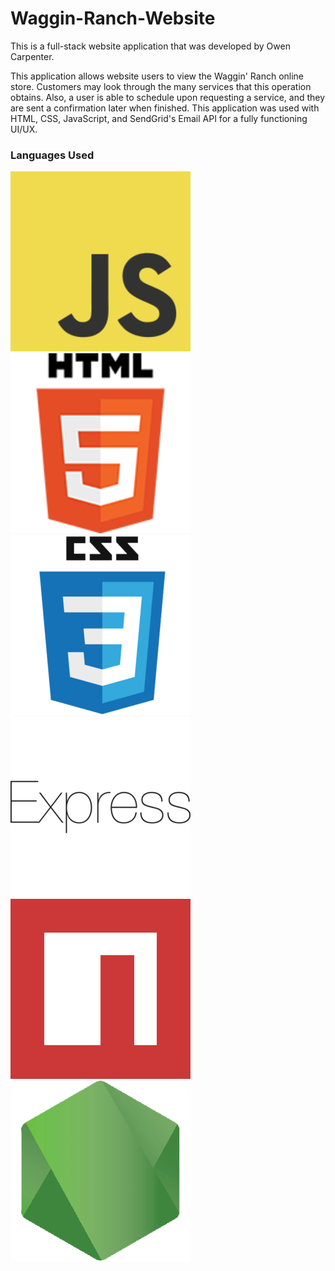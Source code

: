 # Waggin-Ranch-Website

This is a full-stack website application that was developed by Owen Carpenter.

This application allows website users to view the Waggin' Ranch online store. Customers may look through the many services that this operation obtains. Also, a user is able to schedule upon requesting a service, and they are sent a confirmation later when finished. This application was used with HTML, CSS, JavaScript, and SendGrid's Email API for a fully functioning UI/UX.

### Languages Used

![JavaScript](https://raw.githubusercontent.com/github/explore/main/topics/javascript/javascript.png)
![HTML](https://raw.githubusercontent.com/github/explore/main/topics/html/html.png)
![CSS](https://raw.githubusercontent.com/github/explore/main/topics/css/css.png)
![Express.js](https://raw.githubusercontent.com/github/explore/main/topics/express/express.png)
![npm](https://raw.githubusercontent.com/github/explore/main/topics/npm/npm.png)
![Node.js](https://raw.githubusercontent.com/github/explore/main/topics/nodejs/nodejs.png)
